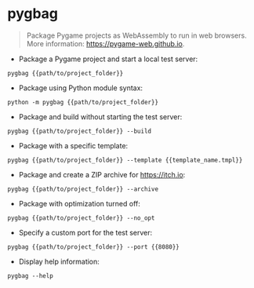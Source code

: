 # pygbag

> Package Pygame projects as WebAssembly to run in web browsers.
> More information: <https://pygame-web.github.io>.

- Package a Pygame project and start a local test server:

`pygbag {{path/to/project_folder}}`

- Package using Python module syntax:

`python -m pygbag {{path/to/project_folder}}`

- Package and build without starting the test server:

`pygbag {{path/to/project_folder}} --build`

- Package with a specific template:

`pygbag {{path/to/project_folder}} --template {{template_name.tmpl}}`

- Package and create a ZIP archive for <https://itch.io>:

`pygbag {{path/to/project_folder}} --archive`

- Package with optimization turned off:

`pygbag {{path/to/project_folder}} --no_opt`

- Specify a custom port for the test server:

`pygbag {{path/to/project_folder}} --port {{8080}}`

- Display help information:

`pygbag --help`
